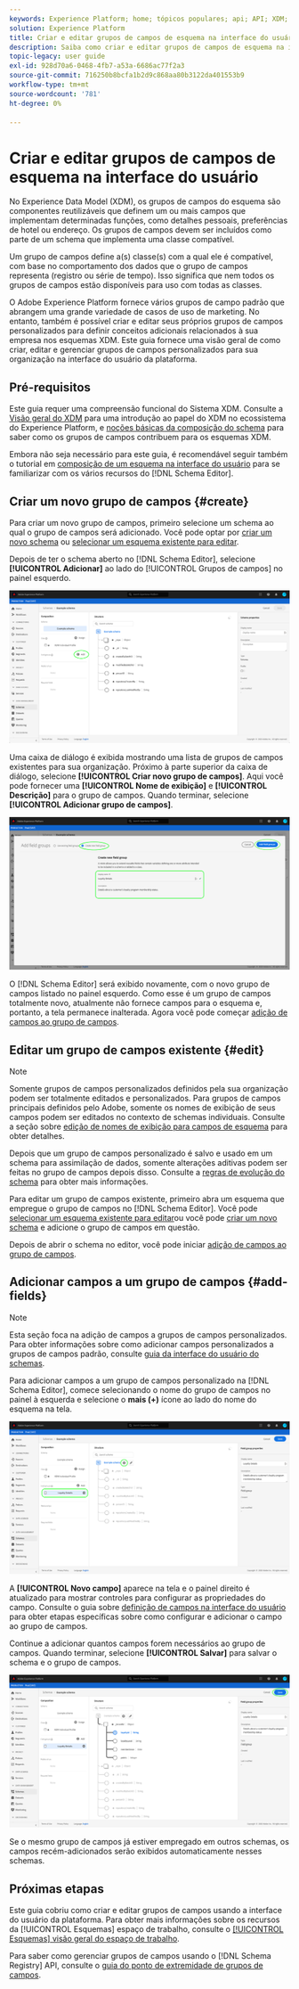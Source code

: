 ```yaml
---
keywords: Experience Platform; home; tópicos populares; api; API; XDM; sistema XDM; modelo de dados de experiência; modelo de dados; ui; espaço de trabalho; grupo de campos; grupos de campos;
solution: Experience Platform
title: Criar e editar grupos de campos de esquema na interface do usuário
description: Saiba como criar e editar grupos de campos de esquema na interface do usuário do Experience Platform.
topic-legacy: user guide
exl-id: 928d70a6-0468-4fb7-a53a-6686ac77f2a3
source-git-commit: 716250b8bcfa1b2d9c868aa80b3122da401553b9
workflow-type: tm+mt
source-wordcount: '781'
ht-degree: 0%

---
```


# Criar e editar grupos de campos de esquema na interface do usuário

No Experience Data Model (XDM), os grupos de campos do esquema são componentes reutilizáveis que definem um ou mais campos que implementam determinadas funções, como detalhes pessoais, preferências de hotel ou endereço. Os grupos de campos devem ser incluídos como parte de um schema que implementa uma classe compatível.

Um grupo de campos define a(s) classe(s) com a qual ele é compatível, com base no comportamento dos dados que o grupo de campos representa (registro ou série de tempo). Isso significa que nem todos os grupos de campos estão disponíveis para uso com todas as classes.

O Adobe Experience Platform fornece vários grupos de campo padrão que abrangem uma grande variedade de casos de uso de marketing. No entanto, também é possível criar e editar seus próprios grupos de campos personalizados para definir conceitos adicionais relacionados à sua empresa nos esquemas XDM. Este guia fornece uma visão geral de como criar, editar e gerenciar grupos de campos personalizados para sua organização na interface do usuário da plataforma.

## Pré-requisitos

Este guia requer uma compreensão funcional do Sistema XDM. Consulte a [Visão geral do XDM](../../home.md) para uma introdução ao papel do XDM no ecossistema do Experience Platform, e [noções básicas da composição do schema](../../schema/composition.md) para saber como os grupos de campos contribuem para os esquemas XDM.

Embora não seja necessário para este guia, é recomendável seguir também o tutorial em [composição de um esquema na interface do usuário](../../tutorials/create-schema-ui.md) para se familiarizar com os vários recursos do [!DNL Schema Editor].

## Criar um novo grupo de campos {#create}

Para criar um novo grupo de campos, primeiro selecione um schema ao qual o grupo de campos será adicionado. Você pode optar por [criar um novo schema](./schemas.md#create) ou [selecionar um esquema existente para editar](./schemas.md#edit).

Depois de ter o schema aberto no [!DNL Schema Editor], selecione **[!UICONTROL Adicionar]** ao lado do [!UICONTROL Grupos de campos] no painel esquerdo.

![](../../images/ui/resources/field-groups/add-field-group.png)

Uma caixa de diálogo é exibida mostrando uma lista de grupos de campos existentes para sua organização. Próximo à parte superior da caixa de diálogo, selecione **[!UICONTROL Criar novo grupo de campos]**. Aqui você pode fornecer uma **[!UICONTROL Nome de exibição]** e **[!UICONTROL Descrição]** para o grupo de campos. Quando terminar, selecione **[!UICONTROL Adicionar grupo de campos]**.

![](../../images/ui/resources/field-groups/create-field-group.png)

O [!DNL Schema Editor] será exibido novamente, com o novo grupo de campos listado no painel esquerdo. Como esse é um grupo de campos totalmente novo, atualmente não fornece campos para o esquema e, portanto, a tela permanece inalterada. Agora você pode começar [adição de campos ao grupo de campos](#add-fields).

## Editar um grupo de campos existente {#edit}

>[!NOTE]
>
>Somente grupos de campos personalizados definidos pela sua organização podem ser totalmente editados e personalizados. Para grupos de campos principais definidos pelo Adobe, somente os nomes de exibição de seus campos podem ser editados no contexto de schemas individuais. Consulte a seção sobre [edição de nomes de exibição para campos de esquema](./schemas.md#display-names) para obter detalhes.
>
>Depois que um grupo de campos personalizado é salvo e usado em um schema para assimilação de dados, somente alterações aditivas podem ser feitas no grupo de campos depois disso. Consulte a [regras de evolução do schema](../../schema/composition.md#evolution) para obter mais informações.

Para editar um grupo de campos existente, primeiro abra um esquema que empregue o grupo de campos no [!DNL Schema Editor]. Você pode [selecionar um esquema existente para editar](./schemas.md#edit)ou você pode [criar um novo schema](./schemas.md#create) e adicione o grupo de campos em questão.

Depois de abrir o schema no editor, você pode iniciar [adição de campos ao grupo de campos](#add-fields).

## Adicionar campos a um grupo de campos {#add-fields}

>[!NOTE]
>
>Esta seção foca na adição de campos a grupos de campos personalizados. Para obter informações sobre como adicionar campos personalizados a grupos de campos padrão, consulte [guia da interface do usuário do schemas](./schemas.md#custom-fields-for-standard-groups).

Para adicionar campos a um grupo de campos personalizado na [!DNL Schema Editor], comece selecionando o nome do grupo de campos no painel à esquerda e selecione o **mais (+)** ícone ao lado do nome do esquema na tela.

![](../../images/ui/resources/field-groups/add-field.png)

A **[!UICONTROL Novo campo]** aparece na tela e o painel direito é atualizado para mostrar controles para configurar as propriedades do campo. Consulte o guia sobre [definição de campos na interface do usuário](../fields/overview.md#define) para obter etapas específicas sobre como configurar e adicionar o campo ao grupo de campos.

Continue a adicionar quantos campos forem necessários ao grupo de campos. Quando terminar, selecione **[!UICONTROL Salvar]** para salvar o schema e o grupo de campos.

![](../../images/ui/resources/field-groups/complete-field-group.png)

Se o mesmo grupo de campos já estiver empregado em outros schemas, os campos recém-adicionados serão exibidos automaticamente nesses schemas.

## Próximas etapas

Este guia cobriu como criar e editar grupos de campos usando a interface do usuário da plataforma. Para obter mais informações sobre os recursos da [!UICONTROL Esquemas] espaço de trabalho, consulte o [[!UICONTROL Esquemas] visão geral do espaço de trabalho](../overview.md).

Para saber como gerenciar grupos de campos usando o [!DNL Schema Registry] API, consulte o [guia do ponto de extremidade de grupos de campos](../../api/field-groups.md).
